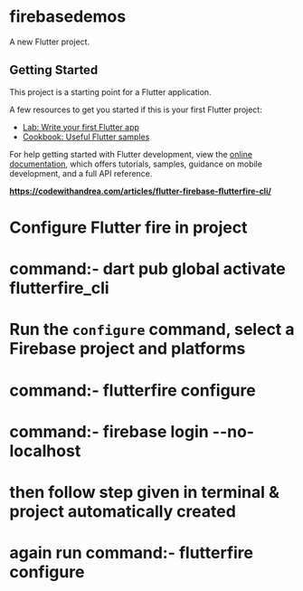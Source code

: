 # firebasedemos

A new Flutter project.

## Getting Started

This project is a starting point for a Flutter application.

A few resources to get you started if this is your first Flutter project:

- [Lab: Write your first Flutter app](https://docs.flutter.dev/get-started/codelab)
- [Cookbook: Useful Flutter samples](https://docs.flutter.dev/cookbook)

For help getting started with Flutter development, view the
[online documentation](https://docs.flutter.dev/), which offers tutorials,
samples, guidance on mobile development, and a full API reference.

**https://codewithandrea.com/articles/flutter-firebase-flutterfire-cli/**

# Configure Flutter fire in project
# command:- dart pub global activate flutterfire_cli

# Run the `configure` command, select a Firebase project and platforms
# command:-  flutterfire configure
# command:-  firebase login --no-localhost
# then follow step given in terminal & project automatically created
# again run command:-  flutterfire configure
